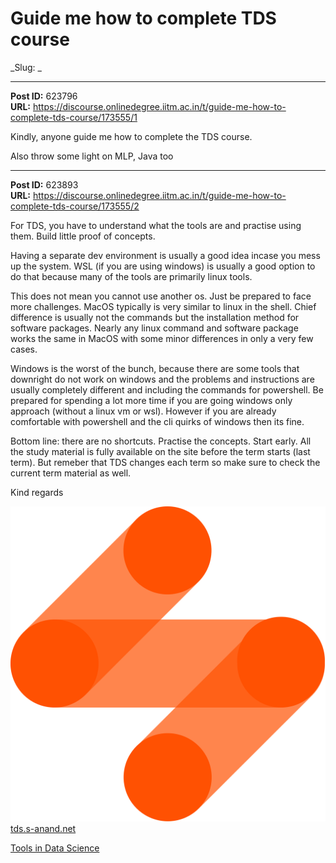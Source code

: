 # Guide me how to complete TDS course
_Slug: _

---
**Post ID:** 623796  
**URL:** https://discourse.onlinedegree.iitm.ac.in/t/guide-me-how-to-complete-tds-course/173555/1  

Kindly, anyone guide me how to complete the TDS course.


Also throw some light on MLP, Java too

---
**Post ID:** 623893  
**URL:** https://discourse.onlinedegree.iitm.ac.in/t/guide-me-how-to-complete-tds-course/173555/2  

For TDS, you have to understand what the tools are and practise using them. Build little proof of concepts.


Having a separate dev environment is usually a good idea incase you mess up the system. WSL (if you are using windows) is usually a good option to do that because many of the tools are primarily linux tools.


This does not mean you cannot use another os. Just be prepared to face more challenges. MacOS typically is very similar to linux in the shell. Chief difference is usually not the commands but the installation method for software packages. Nearly any linux command and software package works the same in MacOS with some minor differences in only a very few cases.


Windows is the worst of the bunch, because there are some tools that downright do not work on windows and the problems and instructions are usually completely different and including the commands for powershell. Be prepared for spending a lot more time if you are going windows only approach (without a linux vm or wsl). However if you are already comfortable with powershell and the cli quirks of windows then its fine.


Bottom line: there are no shortcuts. Practise the concepts. Start early. All the study material is fully available on the site before the term starts (last term). But remeber that TDS changes each term so make sure to check the current term material as well.


Kind regards




![Image description failed](https://raw.githubusercontent.com/gramener/assets/main/straive-favicon.svg)
[tds.s-anand.net](https://tds.s-anand.net/#/)


[Tools in Data Science](https://tds.s-anand.net/#/)

